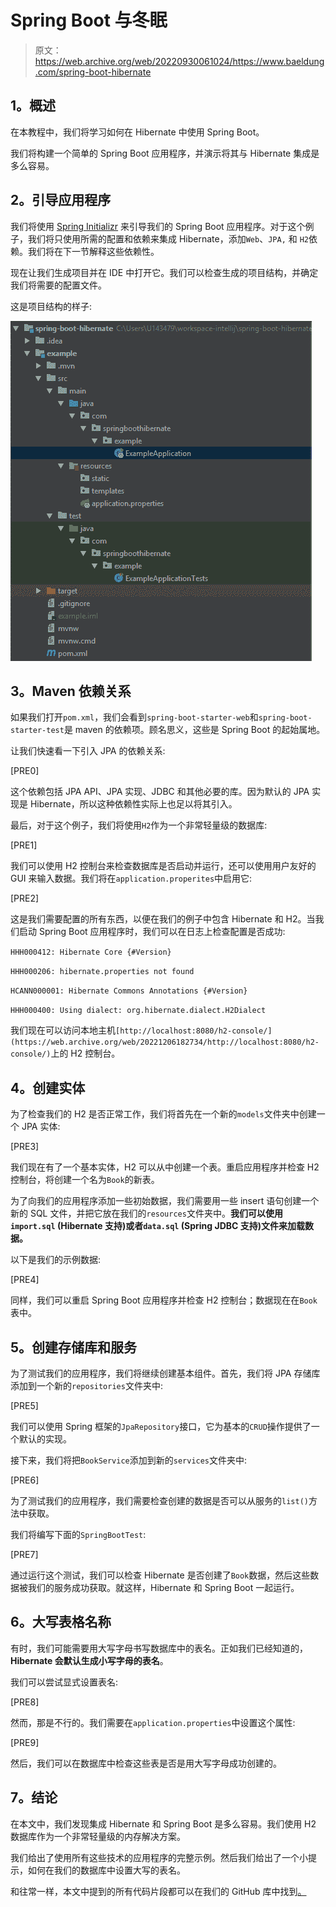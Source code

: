 # Spring Boot 与冬眠

> 原文：<https://web.archive.org/web/20220930061024/https://www.baeldung.com/spring-boot-hibernate>

## **1。概述**

在本教程中，我们将学习如何在 Hibernate 中使用 Spring Boot。

我们将构建一个简单的 Spring Boot 应用程序，并演示将其与 Hibernate 集成是多么容易。

## **2。引导应用程序**

我们将使用 [Spring Initializr](https://web.archive.org/web/20221206182734/https://start.spring.io/) 来引导我们的 Spring Boot 应用程序。对于这个例子，我们将只使用所需的配置和依赖来集成 Hibernate，添加`Web`、`JPA,` 和 `H2`依赖。我们将在下一节解释这些依赖性。

现在让我们生成项目并在 IDE 中打开它。我们可以检查生成的项目结构，并确定我们将需要的配置文件。

这是项目结构的样子:

[![spring boot hibernate project](img/49f132d7f4af5e49c6f9a60f1f2c8b79.png)](/web/20221206182734/https://www.baeldung.com/wp-content/uploads/2019/03/spring_boot_hibernate_project.png)

## **3。Maven 依赖关系**

如果我们打开`pom.xml`，我们会看到`spring-boot-starter-web`和`spring-boot-starter-test`是 maven 的依赖项。顾名思义，这些是 Spring Boot 的起始属地。

让我们快速看一下引入 JPA 的依赖关系:

[PRE0]

这个依赖包括 JPA API、JPA 实现、JDBC 和其他必要的库。因为默认的 JPA 实现是 Hibernate，所以这种依赖性实际上也足以将其引入。

最后，对于这个例子，我们将使用`H2`作为一个非常轻量级的数据库:

[PRE1]

我们可以使用 H2 控制台来检查数据库是否启动并运行，还可以使用用户友好的 GUI 来输入数据。我们将在`application.properites`中启用它:

[PRE2]

这是我们需要配置的所有东西，以便在我们的例子中包含 Hibernate 和 H2。当我们启动 Spring Boot 应用程序时，我们可以在日志上检查配置是否成功:

`HHH000412: Hibernate Core {#Version}`

`HHH000206: hibernate.properties not found`

`HCANN000001: Hibernate Commons Annotations {#Version}`

`HHH000400: Using dialect: org.hibernate.dialect.H2Dialect`

我们现在可以访问本地主机`[http://localhost:8080/h2-console/](https://web.archive.org/web/20221206182734/http://localhost:8080/h2-console/)`上的 H2 控制台。

## **4。创建实体**

为了检查我们的 H2 是否正常工作，我们将首先在一个新的`models`文件夹中创建一个 JPA 实体:

[PRE3]

我们现在有了一个基本实体，H2 可以从中创建一个表。重启应用程序并检查 H2 控制台，将创建一个名为`Book`的新表。

为了向我们的应用程序添加一些初始数据，我们需要用一些 insert 语句创建一个新的 SQL 文件，并把它放在我们的`resources`文件夹中。**我们可以使用`import.sql` (Hibernate 支持)或者`data.sql` (Spring JDBC 支持)文件来加载数据。**

以下是我们的示例数据:

[PRE4]

同样，我们可以重启 Spring Boot 应用程序并检查 H2 控制台；数据现在在`Book`表中。

## **5。创建存储库和服务**

为了测试我们的应用程序，我们将继续创建基本组件。首先，我们将 JPA 存储库添加到一个新的`repositories`文件夹中:

[PRE5]

我们可以使用 Spring 框架的`JpaRepository`接口，它为基本的`CRUD`操作提供了一个默认的实现。

接下来，我们将把`BookService`添加到新的`services`文件夹中:

[PRE6]

为了测试我们的应用程序，我们需要检查创建的数据是否可以从服务的`list()`方法中获取。

我们将编写下面的`SpringBootTest`:

[PRE7]

通过运行这个测试，我们可以检查 Hibernate 是否创建了`Book`数据，然后这些数据被我们的服务成功获取。就这样，Hibernate 和 Spring Boot 一起运行。

## **6。大写表格名称**

有时，我们可能需要用大写字母书写数据库中的表名。正如我们已经知道的， **Hibernate 会默认生成小写字母的表名**。

我们可以尝试显式设置表名:

[PRE8]

然而，那是不行的。我们需要在`application.properties`中设置这个属性:

[PRE9]

然后，我们可以在数据库中检查这些表是否是用大写字母成功创建的。

## **7。结论**

在本文中，我们发现集成 Hibernate 和 Spring Boot 是多么容易。我们使用 H2 数据库作为一个非常轻量级的内存解决方案。

我们给出了使用所有这些技术的应用程序的完整示例。然后我们给出了一个小提示，如何在我们的数据库中设置大写的表名。

和往常一样，本文中提到的所有代码片段都可以在我们的 GitHub 库中找到[。](https://web.archive.org/web/20221206182734/https://github.com/eugenp/tutorials/tree/master/persistence-modules/spring-boot-persistence)
